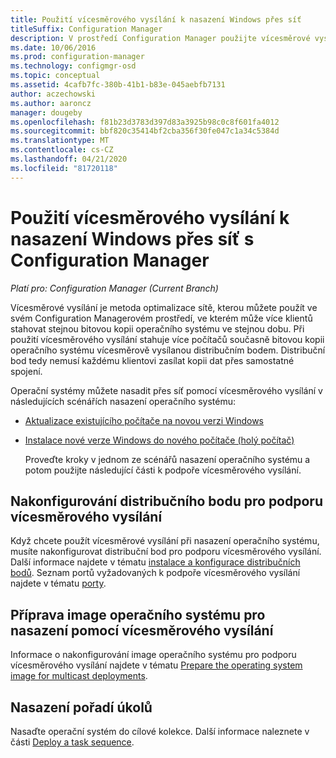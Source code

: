 ```yaml
---
title: Použití vícesměrového vysílání k nasazení Windows přes síť
titleSuffix: Configuration Manager
description: V prostředí Configuration Manager použijte vícesměrové vysílání, aby bylo možné současně stáhnout image operačního systému více počítačů.
ms.date: 10/06/2016
ms.prod: configuration-manager
ms.technology: configmgr-osd
ms.topic: conceptual
ms.assetid: 4cafb7fc-380b-41b1-b83e-045aebfb7131
author: aczechowski
ms.author: aaroncz
manager: dougeby
ms.openlocfilehash: f81b23d3783d397d83a3925b98c0c8f601fa4012
ms.sourcegitcommit: bbf820c35414bf2cba356f30fe047c1a34c5384d
ms.translationtype: MT
ms.contentlocale: cs-CZ
ms.lasthandoff: 04/21/2020
ms.locfileid: "81720118"
---
```

# <a name="use-multicast-to-deploy-windows-over-the-network-with-configuration-manager"></a>Použití vícesměrového vysílání k nasazení Windows přes síť s Configuration Manager

*Platí pro: Configuration Manager (Current Branch)*

Vícesměrové vysílání je metoda optimalizace sítě, kterou můžete použít ve svém Configuration Managerovém prostředí, ve kterém může více klientů stahovat stejnou bitovou kopii operačního systému ve stejnou dobu. Při použití vícesměrového vysílání stahuje více počítačů současně bitovou kopii operačního systému vícesměrově vysílanou distribučním bodem. Distribuční bod tedy nemusí každému klientovi zasílat kopii dat přes samostatné spojení.  

 Operační systémy můžete nasadit přes síť pomocí vícesměrového vysílání v následujících scénářích nasazení operačního systému:  

- [Aktualizace existujícího počítače na novou verzi Windows](refresh-an-existing-computer-with-a-new-version-of-windows.md)  

- [Instalace nové verze Windows do nového počítače (holý počítač)](install-new-windows-version-new-computer-bare-metal.md)  

  Proveďte kroky v jednom ze scénářů nasazení operačního systému a potom použijte následující části k podpoře vícesměrového vysílání.  

##  <a name="configure-a-distribution-point-to-support-multicast"></a><a name="BKMK_Configure"></a> Nakonfigurování distribučního bodu pro podporu vícesměrového vysílání  
 Když chcete použít vícesměrové vysílání při nasazení operačního systému, musíte nakonfigurovat distribuční bod pro podporu vícesměrového vysílání. Další informace najdete v tématu [instalace a konfigurace distribučních bodů](../../core/servers/deploy/configure/install-and-configure-distribution-points.md#bkmk_config-multicast). Seznam portů vyžadovaných k podpoře vícesměrového vysílání najdete v tématu [porty](../../core/plan-design/hierarchy/ports.md#BKMK_PortsClient-DP2).  

## <a name="prepare-an-operating-system-image-for-multicast-deployments"></a>Příprava image operačního systému pro nasazení pomocí vícesměrového vysílání  
 Informace o nakonfigurování image operačního systému pro podporu vícesměrového vysílání najdete v tématu [Prepare the operating system image for multicast deployments](../get-started/manage-operating-system-images.md#BKMK_OSImageMulticast).  

##  <a name="deploy-the-task-sequence"></a><a name="BKMK_Deploy"></a> Nasazení pořadí úkolů  
 Nasaďte operační systém do cílové kolekce. Další informace naleznete v části [Deploy a task sequence](deploy-a-task-sequence.md).  
